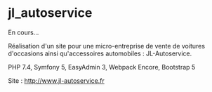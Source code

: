 # jl_autoservice

En cours...

Réalisation d'un site pour une micro-entreprise de vente de voitures d'occasions ainsi qu'accessoires automobiles : JL-Autoservice.

PHP 7.4, Symfony 5, EasyAdmin 3, Webpack Encore, Bootstrap 5 

Site : http://www.jl-autoservice.fr
